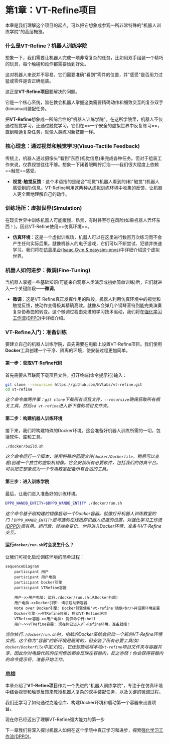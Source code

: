 # 第1章：VT-Refine项目

本章是我们理解这个项目的起点。可以把它想象成参观一所非常特殊的"机器人训练学院"的高层概览。

### 什么是VT-Refine？机器人训练学院

想象一下，我们需要让机器人完成一项非常复杂的任务，比如用双手组装一个精巧的玩具，每个触碰和动作都需要恰到好处。

这对机器人来说并不容易。它们需要准确"看到"零件的位置，并"感受"是否用力过猛或零件是否正确组装。

这正是**VT-Refine项目**要解决的问题。

它是一个核心系统，旨在教会机器人掌握这类需要精确动作和细致交互的复杂双手(bimanual)装配任务。

把**VT-Refine**想象成一所综合性的"机器人训练学院"。在这所学院里，机器人不仅通过视觉学习，还通过触觉学习。它们在==一个安全的虚拟世界中反复练习==，直到精通复杂任务，就像人类练习新技能一样。

### 核心理念：通过视觉和触觉学习(Visuo-Tactile Feedback)

传统上，机器人通过摄像头"看到"东西(视觉信息)来完成各种任务。但对于组装工作来说，仅靠视觉往往不够。想象一下闭着眼睛拧灯泡——我们很大程度上依赖==触觉==感受。

*   **视觉-触觉反馈**：这个术语指的是结合"视觉"(机器人看到的)和"触觉"(机器人感受到的)信息。VT-Refine利用这两种从虚拟训练环境中收集的反馈，让机器人更全面地理解自己的动作。

### 训练场所：虚拟世界(Simulation)

在现实世界中训练机器人可能缓慢、昂贵，有时甚至存在风险(如果机器人弄坏东西！)。因此VT-Refine使用==仿真环境==。

*   **仿真环境**：这是一个虚拟训练场，机器人可以在这里进行数百万次练习而不会产生任何实际后果。就像机器人的电子游戏，它们可以不断尝试、犯错并快速学习。我们将在[仿真平台(Isaac Gym & easysim-envs)](03_simulation_platform__isaac_gym___easysim_envs__.md)中详细介绍这个虚拟世界。

### 机器人如何进步：微调(Fine-Tuning)

当机器人掌握一些基础知识(可能来自观察人类演示或初始简单训练)后，它们就进入一个关键阶段——**微调**。

*   **微调**：这是VT-Refine真正发挥作用的阶段。机器人利用仿真环境中的视觉和触觉反馈，使动作变得极其精确高效。就像从会弹几个钢琴音符到能完美演奏复杂协奏曲的转变。这个微调过程由先进的学习技术驱动，我们将在[强化学习工作流(DPPO)](02_reinforcement_learning_workflow__dppo__.md)中详细介绍。

### VT-Refine入门：准备训练

要建立自己的机器人训练学院，首先需要在电脑上设置VT-Refine项目。我们使用**Docker**工具创建一个干净、隔离的环境，使安装过程更加简单。

#### 第一步：获取VT-Refine代码

首先需要从互联网下载项目文件。打开终端(命令提示符)输入：

```bash
git clone --recursive https://github.com/NVlabs/vt-refine.git
cd vt-refine
```

*这个命令做两件事：`git clone`下载所有项目文件，`--recursive`确保获取所有相关工具。然后`cd vt-refine`进入新下载的项目文件夹。*

#### 第二步：构建机器人训练环境

接下来，我们将构建特殊的Docker环境。这会准备好机器人训练所需的一切，包括软件、库和工具。

```bash
./docker/build.sh
```

*这个命令运行一个脚本，使用特殊的蓝图文件(`docker/Dockerfile`，稍后可以查看)创建一个独立的虚拟机镜像。它会安装所有必要软件，包括我们的仿真平台。可以把它想象成为一个专用教室配备所有合适的工具。*

#### 第三步：进入训练学院

最后，让我们进入准备好的训练环境。

```bash
DPPO_WANDB_ENTITY=$DPPO_WANDB_ENTITY ./docker/run.sh
```

*这个命令基于刚构建的镜像启动一个Docker容器。就像打开机器人训练教室的门！`DPPO_WANDB_ENTITY`是可选的在线跟踪机器人进度的设置，对[强化学习工作流(DPPO)](02_reinforcement_learning_workflow__dppo__.md)很有用。运行后，终端会变化，你将进入Docker环境，准备与VT-Refine交互。*

#### 运行`docker/run.sh`时会发生什么？

让我们可视化启动训练环境的简单过程：

```mermaid
sequenceDiagram
    participant 用户
    participant 用户电脑
    participant Docker引擎
    participant VTRefine容器

    用户->>用户电脑: 运行./docker/run.sh(从Docker外部)
    用户电脑->>Docker引擎: 请求启动新容器
    Note over Docker引擎: Docker引擎使用'vt-refine'镜像<br/>并设置环境变量
    Docker引擎->>VTRefine容器: 启动VT-Refine环境
    VTRefine容器->>用户电脑: 提供命令行shell
    用户->>VTRefine容器: 现在你已进入VT-Refine环境，准备就绪！
```

*当你执行`./docker/run.sh`时，电脑的Docker系统会启动一个新的VT-Refine环境实例。这个称为"容器"的新环境是隔离的，但安装了所有必要工具(如`docker/Dockerfile`中定义的)。它还智能地将本地`vt-refine`项目文件夹与容器共享，因此你对电脑代码的任何修改都会反映在容器内，反之亦然！你会获得容器内的命令提示符，准备开始工作。*

### 总结

本章介绍了**VT-Refine项目**作为一个先进的"机器人训练学院"，专注于在仿真环境中结合视觉和触觉反馈来教授机器人复杂的双手装配任务，以及关键的微调过程。

我们还学习了如何通过克隆仓库、构建Docker环境和启动第一个容器来设置项目。

现在你已经迈出了理解VT-Refine强大能力的第一步

下一章我们将深入探讨机器人如何在这个学院中真正学习和进步，探索[强化学习工作流(DPPO)](02_reinforcement_learning_workflow__dppo__.md)。

